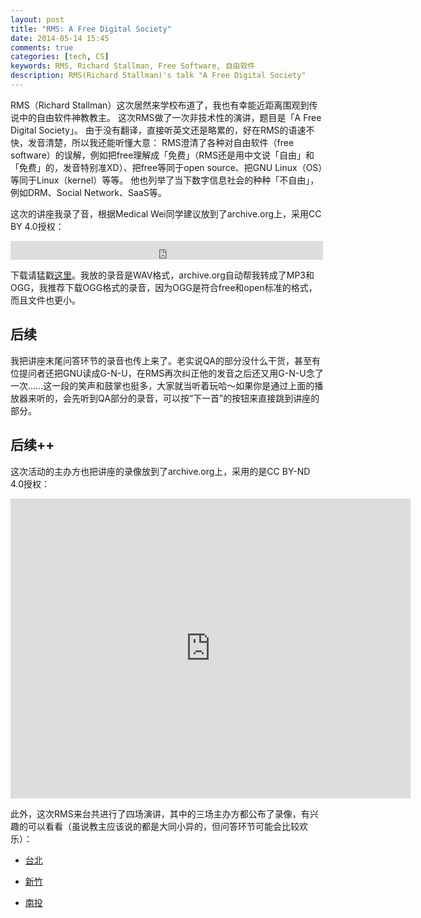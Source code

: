 ```yaml
---
layout: post
title: "RMS: A Free Digital Society"
date: 2014-05-14 15:45
comments: true
categories: [tech, CS]
keywords: RMS, Richard Stallman, Free Software, 自由软件
description: RMS(Richard Stallman)'s talk "A Free Digital Society"
---
```

RMS（Richard Stallman）这次居然来学校布道了，我也有幸能近距离围观到传说中的自由软件神教教主。
这次RMS做了一次非技术性的演讲，题目是「A Free Digital Society」。
由于没有翻译，直接听英文还是略累的，好在RMS的语速不快，发音清楚，所以我还能听懂大意：
RMS澄清了各种对自由软件（free software）的误解，例如把free理解成「免费」（RMS还是用中文说「自由」和「免费」的，发音特别准XD）、把free等同于open source、把GNU Linux（OS）等同于Linux（kernel）等等。
他也列举了当下数字信息社会的种种「不自由」，例如DRM、Social Network、SaaS等。

这次的讲座我录了音，根据Medical Wei同学建议放到了archive.org上，采用CC BY 4.0授权：

<iframe src="https://archive.org/embed/RMSAFreeDigitalSociety" width="500" height="30" frameborder="0" webkitallowfullscreen="true" mozallowfullscreen="true" allowfullscreen></iframe>

下载请猛戳<a href="https://archive.org/details/RMSAFreeDigitalSociety">这里</a>。我放的录音是WAV格式，archive.org自动帮我转成了MP3和OGG，我推荐下载OGG格式的录音，因为OGG是符合free和open标准的格式，而且文件也更小。

## 后续 ##
我把讲座末尾问答环节的录音也传上来了。老实说QA的部分没什么干货，甚至有位提问者还把GNU读成G-N-U，在RMS再次纠正他的发音之后还又用G-N-U念了一次......这一段的笑声和鼓掌也挺多，大家就当听着玩哈～如果你是通过上面的播放器来听的，会先听到QA部分的录音，可以按“下一首”的按钮来直接跳到讲座的部分。


## 后续++ ##
这次活动的主办方也把讲座的录像放到了archive.org上，采用的是CC BY-ND 4.0授权：

<iframe src="https://archive.org/embed/RMS-Hsinchu-2014" width="640" height="480" frameborder="0" webkitallowfullscreen="true" mozallowfullscreen="true" allowfullscreen></iframe>

<!-- more -->

此外，这次RMS来台共进行了四场演讲，其中的三场主办方都公布了录像，有兴趣的可以看看（虽说教主应该说的都是大同小异的，但问答环节可能会比较欢乐）：

- [台北](https://archive.org/details/RMS-Taipei-2014)

- [新竹](https://archive.org/details/RMS-Hsinchu-2014)

- [南投](https://archive.org/details/RMS-Nantou-2014)
